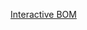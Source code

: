 [Interactive BOM](https://htmlpreview.github.io/?https://github.com/will127534/StarlightEye/blob/main/bom/ibom.html)
